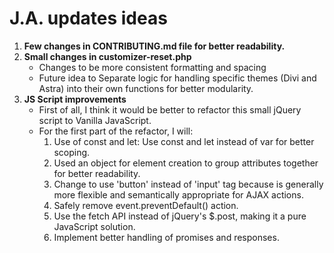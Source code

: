 # J.A. updates ideas

1. **Few changes in CONTRIBUTING.md file for better readability.**
2. **Small changes in customizer-reset.php**
	- Changes to be more consistent formatting and spacing
	- Future idea to Separate logic for handling specific themes (Divi and Astra) into their own functions for better
	  modularity.
3. **JS Script improvements**
	- First of all, I think it would be better to refactor this small jQuery script to Vanilla JavaScript.
	- For the first part of the refactor, I will:
		1. Use of const and let: Use const and let instead of var for better scoping.
		2. Used an object for element creation to group attributes together for better readability.
		3. Change to use 'button' instead of 'input' tag because is generally more flexible and semantically appropriate
		   for AJAX actions.
		4. Safely remove event.preventDefault() action.
		5. Use the fetch API instead of jQuery's $.post, making it a pure JavaScript solution.
		6. Implement better handling of promises and responses.
